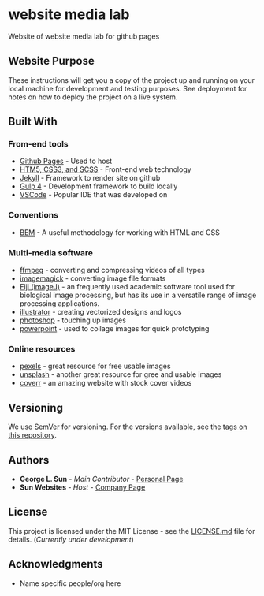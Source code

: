 # website media lab

Website of website media lab for github pages

## Website Purpose

These instructions will get you a copy of the project up and running on your local machine for development and testing purposes. See deployment for notes on how to deploy the project on a live system.

## Built With

### From-end tools
* [Github Pages](https://rometools.github.io/rome/) - Used to host 
* [HTM5, CSS3, and SCSS](https://rometools.github.io/rome/) - Front-end web technology
* [Jekyll](https://maven.apache.org/) - Framework to render site on github
* [Gulp 4](https://rometools.github.io/rome/) - Development framework to build locally
* [VSCode](http://www.dropwizard.io/1.0.2/docs/) - Popular IDE that was developed on

### Conventions
* [BEM](http://getbem.com/) - A useful methodology for working with HTML and CSS

### Multi-media software
* [ffmpeg](https://www.ffmpeg.org/) - converting and compressing videos of all types
* [imagemagick](https://imagemagick.org/index.php) - converting image file formats 
* [Fiji (imageJ)](https://fiji.sc/) - an frequently used academic software tool used for biological image processing, but has its use in a versatile range of image processing applications.
* [illustrator](https://www.adobe.com/products/illustrator.html) - creating vectorized designs and logos
* [photoshop](https://www.adobe.com/products/photoshop.html) - touching up images
* [powerpoint](https://www.microsoft.com/en-us/microsoft-365/powerpoint) - used to collage images for quick prototyping

### Online resources
* [pexels](https://www.pexels.com/) - great resource for free usable images
* [unsplash](https://unsplash.com/) - another great resource for gree and usable images
* [coverr](https://coverr.co/) - an amazing website with stock cover videos

## Versioning

We use [SemVer](http://semver.org/) for versioning. For the versions available, see the [tags on this repository](https://github.com/your/project/tags). 

## Authors

* **George L. Sun** - *Main Contributor* - [Personal Page](https://github.com/mrsunny0)
* **Sun Websites** - *Host* - [Company Page]()

## License

This project is licensed under the MIT License - see the [LICENSE.md](LICENSE.md) file for details. (*Currently under development*)

## Acknowledgments

* Name specific people/org here